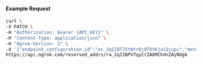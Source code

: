 <!-- Code generated for API Clients. DO NOT EDIT. -->

#### Example Request

```bash
curl \
-X PATCH \
-H "Authorization: Bearer {API_KEY}" \
-H "Content-Type: application/json" \
-H "Ngrok-Version: 2" \
-d '{"endpoint_configuration_id":"ec_2qIIBTJ5tNtrBj9TbSKja1Qjupc","metadata":"{\"proto\": \"ssh\"}"}' \
https://api.ngrok.com/reserved_addrs/ra_2qIIBPV7qyCrZA8MChdnZAyNOgk
```
